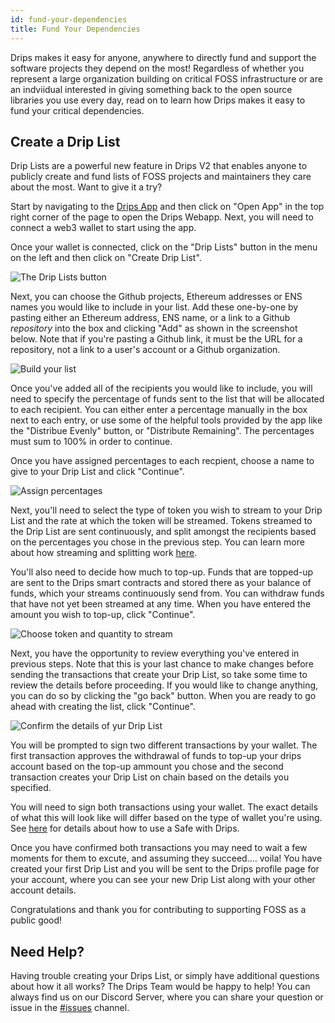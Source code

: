 ```yaml
---
id: fund-your-dependencies
title: Fund Your Dependencies
---
```


Drips makes it easy for anyone, anywhere to directly fund and support the software projects they depend on the most! Regardless of whether you represent a large organization building on critical FOSS infrastructure or are an indviidual interested in giving something back to the open source libraries you use every day, read on to learn how Drips makes it easy to fund your critical dependencies.

## Create a Drip List

Drip Lists are a powerful new feature in Drips V2 that enables anyone to publicly create and fund lists of FOSS projects and maintainers they care about the most. Want to give it a try?

Start by navigating to the <a href="https://drips.network/" target="_blank">Drips App</a> and then click on "Open App" in the top right corner of the page to open the Drips Webapp. Next, you will need to connect a web3 wallet to start using the app.

Once your wallet is connected, click on the "Drip Lists" button in the menu on the left and then click on "Create Drip List".

![The Drip Lists button](/img/drips-app/drip-lists/fund_your_dependencies_1.png)

Next, you can choose the Github projects, Ethereum addresses or ENS names you would like to include in your list. Add these one-by-one by pasting either an Ethereum address, ENS name, or a link to a Github *repository* into the box and clicking "Add" as shown in the screenshot below. Note that if you're pasting a Github link, it must be the URL for a repository, not a link to a user's account or a Github organization.

![Build your list](/img/drips-app/drip-lists/fund_your_dependencies_2.png)

Once you've added all of the recipients you would like to include, you will need to specify the percentage of funds sent to the list that will be allocated to each recipient. You can either enter a percentage manually in the box next to each entry, or use some of the helpful tools provided by the app like the "Distribue Evenly" button, or "Distribute Remaining". The percentages must sum to 100% in order to continue.

Once you have assigned percentages to each recpient, choose a name to give to your Drip List and click "Continue".

![Assign percentages](/img/drips-app/drip-lists/fund_your_dependencies_3.png)

Next, you'll need to select the type of token you wish to stream to your Drip List and the rate at which the token will be streamed. Tokens streamed to the Drip List are sent continuously, and split amongst the recipients based on the percentages you chose in the previous step. You can learn more about how streaming and splitting work <a href="/docs/the-protocol/overview">here</a>.

You'll also need to decide how much to top-up. Funds that are topped-up are sent to the Drips smart contracts and stored there as your balance of funds, which your streams continuously send from. You can withdraw funds that have not yet been streamed at any time. When you have entered the amount you wish to top-up, click "Continue".

![Choose token and quantity to stream](/img/drips-app/drip-lists/fund_your_dependencies_4.png)

Next, you have the opportunity to review everything you've entered in previous steps. Note that this is your last chance to make changes before sending the transactions that create your Drip List, so take some time to review the details before proceeding. If you would like to change anything, you can do so by clicking the "go back" button. When you are ready to go ahead with creating the list, click "Continue".

![Confirm the details of yur Drip List](/img/drips-app/drip-lists/fund_your_dependencies_5.png)

You will be prompted to sign two different transactions by your wallet. The first transaction approves the withdrawal of funds to top-up your drips account based on the top-up ammount you chose and the second transaction creates your Drip List on chain based on the details you specified.

You will need to sign both transactions using your wallet. The exact details of what this will look like will differ based on the type of wallet you're using. See <a href="/streaming-and-splitting/advanced/safe" target="_blank">here</a> for details about how to use a Safe with Drips.

Once you have confirmed both transactions you may need to wait a few moments for them to excute, and assuming they succeed.... voila! You have created your first Drip List and you will be sent to the Drips profile page for your account, where you can see your new Drip List along with your other account details.

Congratulations and thank you for contributing to supporting FOSS as a public good! 


## Need Help?

Having trouble creating your Drips List, or simply have additional questions about how it all works? The Drips Team would be happy to help! You can always find us on our Discord Server, where you can share your question or issue in the <a href="https://discord.gg/WuscE6BtBW" target="_blank">#issues</a> channel.  

